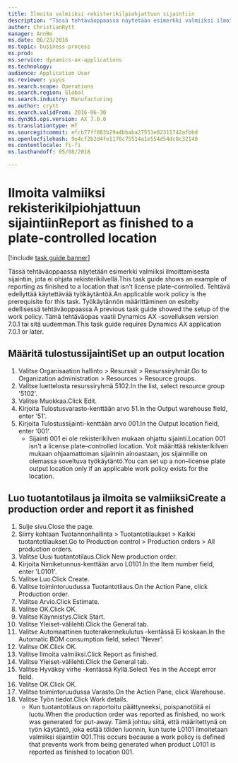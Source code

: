 ```yaml
--- 
title: Ilmoita valmiiksi rekisterikilpiohjattuun sijaintiin
description: "Tässä tehtäväoppaassa näytetään esimerkki valmiiksi ilmoittamisesta sijaintiin, jota ei ohjata rekisterikilvellä."
author: ChristianRytt
manager: AnnBe
ms.date: 06/23/2016
ms.topic: business-process
ms.prod: 
ms.service: dynamics-ax-applications
ms.technology: 
audience: Application User
ms.reviewer: yuyus
ms.search.scope: Operations
ms.search.region: Global
ms.search.industry: Manufacturing
ms.author: crytt
ms.search.validFrom: 2016-06-30
ms.dyn365.ops.version: AX 7.0.0
ms.translationtype: HT
ms.sourcegitcommit: efcb77ff883b29a4bbaba27551e02311742afbbd
ms.openlocfilehash: 9e4cf2b2d4fe1170c75514a1e554d54dc8c32140
ms.contentlocale: fi-fi
ms.lasthandoff: 05/08/2018

---
```

# <a name="report-as-finished-to-a-plate-controlled-location"></a><span data-ttu-id="785c6-103">Ilmoita valmiiksi rekisterikilpiohjattuun sijaintiin</span><span class="sxs-lookup"><span data-stu-id="785c6-103">Report as finished to a plate-controlled location</span></span> 

[!include [task guide banner](../../includes/task-guide-banner.md)]

<span data-ttu-id="785c6-104">Tässä tehtäväoppaassa näytetään esimerkki valmiiksi ilmoittamisesta sijaintiin, jota ei ohjata rekisterikilvellä.</span><span class="sxs-lookup"><span data-stu-id="785c6-104">This task guide shows an example of reporting as finished to a location that isn't license plate–controlled.</span></span> <span data-ttu-id="785c6-105">Tehtävä edellyttää käytettävää työkäytäntöä.</span><span class="sxs-lookup"><span data-stu-id="785c6-105">An applicable work policy is the prerequisite for this task.</span></span> <span data-ttu-id="785c6-106">Työkäytännön määrittäminen on esitelty edellisessä tehtäväoppaassa.</span><span class="sxs-lookup"><span data-stu-id="785c6-106">A previous task guide showed the setup of the work policy.</span></span> <span data-ttu-id="785c6-107">Tämä tehtäväopas vaatii Dynamics AX -sovelluksen version 7.0.1 tai sitä uudemman.</span><span class="sxs-lookup"><span data-stu-id="785c6-107">This task guide requires Dynamics AX application 7.0.1 or later.</span></span>




## <a name="set-up-an-output-location"></a><span data-ttu-id="785c6-108">Määritä tulostussijainti</span><span class="sxs-lookup"><span data-stu-id="785c6-108">Set up an output location</span></span>
1. <span data-ttu-id="785c6-109">Valitse Organisaation hallinto > Resurssit > Resurssiryhmät.</span><span class="sxs-lookup"><span data-stu-id="785c6-109">Go to Organization administration > Resources > Resource groups.</span></span>
2. <span data-ttu-id="785c6-110">Valitse luettelosta resurssiryhmä 5102.</span><span class="sxs-lookup"><span data-stu-id="785c6-110">In the list, select resource group '5102'.</span></span>
3. <span data-ttu-id="785c6-111">Valitse Muokkaa.</span><span class="sxs-lookup"><span data-stu-id="785c6-111">Click Edit.</span></span>
4. <span data-ttu-id="785c6-112">Kirjoita Tulostusvarasto-kenttään arvo 51.</span><span class="sxs-lookup"><span data-stu-id="785c6-112">In the Output warehouse field, enter '51'.</span></span>
5. <span data-ttu-id="785c6-113">Kirjoita Tulostussijainti-kenttään arvo 001.</span><span class="sxs-lookup"><span data-stu-id="785c6-113">In the Output location field, enter '001'.</span></span>
    * <span data-ttu-id="785c6-114">Sijainti 001 ei ole rekisterikilven mukaan ohjattu sijainti.</span><span class="sxs-lookup"><span data-stu-id="785c6-114">Location 001 isn't a license plate–controlled location.</span></span> <span data-ttu-id="785c6-115">Voit määrittää rekisterikilven mukaan ohjaamattoman sijainnin ainoastaan, jos sijainnille on olemassa soveltuva työkäytäntö.</span><span class="sxs-lookup"><span data-stu-id="785c6-115">You can set up a non–license plate output location only if an applicable work policy exists for the location.</span></span>  

## <a name="create-a-production-order-and-report-it-as-finished"></a><span data-ttu-id="785c6-116">Luo tuotantotilaus ja ilmoita se valmiiksi</span><span class="sxs-lookup"><span data-stu-id="785c6-116">Create a production order and report it as finished</span></span>
1. <span data-ttu-id="785c6-117">Sulje sivu.</span><span class="sxs-lookup"><span data-stu-id="785c6-117">Close the page.</span></span>
2. <span data-ttu-id="785c6-118">Siirry kohtaan Tuotannonhallinta > Tuotantotilaukset > Kaikki tuotantotilaukset.</span><span class="sxs-lookup"><span data-stu-id="785c6-118">Go to Production control > Production orders > All production orders.</span></span>
3. <span data-ttu-id="785c6-119">Valitse Uusi tuotantotilaus.</span><span class="sxs-lookup"><span data-stu-id="785c6-119">Click New production order.</span></span>
4. <span data-ttu-id="785c6-120">Kirjoita Nimiketunnus-kenttään arvo L0101.</span><span class="sxs-lookup"><span data-stu-id="785c6-120">In the Item number field, enter 'L0101'.</span></span>
5. <span data-ttu-id="785c6-121">Valitse Luo.</span><span class="sxs-lookup"><span data-stu-id="785c6-121">Click Create.</span></span>
6. <span data-ttu-id="785c6-122">Valitse toimintoruudussa Tuotantotilaus.</span><span class="sxs-lookup"><span data-stu-id="785c6-122">On the Action Pane, click Production order.</span></span>
7. <span data-ttu-id="785c6-123">Valitse Arvio.</span><span class="sxs-lookup"><span data-stu-id="785c6-123">Click Estimate.</span></span>
8. <span data-ttu-id="785c6-124">Valitse OK.</span><span class="sxs-lookup"><span data-stu-id="785c6-124">Click OK.</span></span>
9. <span data-ttu-id="785c6-125">Valitse Käynnistys.</span><span class="sxs-lookup"><span data-stu-id="785c6-125">Click Start.</span></span>
10. <span data-ttu-id="785c6-126">Valitse Yleiset-välilehti.</span><span class="sxs-lookup"><span data-stu-id="785c6-126">Click the General tab.</span></span>
11. <span data-ttu-id="785c6-127">Valitse Automaattinen tuoterakennekulutus -kentässä Ei koskaan.</span><span class="sxs-lookup"><span data-stu-id="785c6-127">In the Automatic BOM consumption field, select 'Never'.</span></span>
12. <span data-ttu-id="785c6-128">Valitse OK.</span><span class="sxs-lookup"><span data-stu-id="785c6-128">Click OK.</span></span>
13. <span data-ttu-id="785c6-129">Valitse Ilmoita valmiiksi.</span><span class="sxs-lookup"><span data-stu-id="785c6-129">Click Report as finished.</span></span>
14. <span data-ttu-id="785c6-130">Valitse Yleiset-välilehti.</span><span class="sxs-lookup"><span data-stu-id="785c6-130">Click the General tab.</span></span>
15. <span data-ttu-id="785c6-131">Valitse Hyväksy virhe -kentässä Kyllä.</span><span class="sxs-lookup"><span data-stu-id="785c6-131">Select Yes in the Accept error field.</span></span>
16. <span data-ttu-id="785c6-132">Valitse OK.</span><span class="sxs-lookup"><span data-stu-id="785c6-132">Click OK.</span></span>
17. <span data-ttu-id="785c6-133">Valitse toimintoruudussa Varasto.</span><span class="sxs-lookup"><span data-stu-id="785c6-133">On the Action Pane, click Warehouse.</span></span>
18. <span data-ttu-id="785c6-134">Valitse Työn tiedot.</span><span class="sxs-lookup"><span data-stu-id="785c6-134">Click Work details.</span></span>
    * <span data-ttu-id="785c6-135">Kun tuotantotilaus on raportoitu päättyneeksi, poispanotöitä ei luotu.</span><span class="sxs-lookup"><span data-stu-id="785c6-135">When the production order was reported as finished, no work was generated for put-away.</span></span> <span data-ttu-id="785c6-136">Tämä johtuu siitä, että määritettynä on työn käytäntö, joka estää töiden luonnin, kun tuote L0101 ilmoitetaan valmiiksi sijaintiin 001.</span><span class="sxs-lookup"><span data-stu-id="785c6-136">This occurs because a work policy is defined that prevents work from being generated when product L0101 is reported as finished to location 001.</span></span>  


